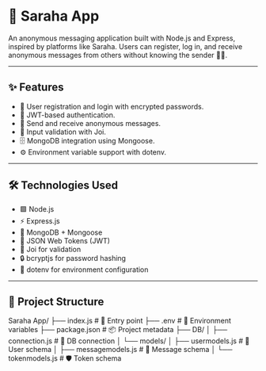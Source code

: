 # 📩 Saraha App

An anonymous messaging application built with Node.js and Express, inspired by platforms like Saraha. Users can register, log in, and receive anonymous messages from others without knowing the sender 🕵️‍♂️.

---

## ✨ Features

- 👤 User registration and login with encrypted passwords.
- 🔐 JWT-based authentication.
- 💬 Send and receive anonymous messages.
- 🧠 Input validation with Joi.
- 🗄️ MongoDB integration using Mongoose.
- ⚙️ Environment variable support with dotenv.

---

## 🛠️ Technologies Used

- 🟩 Node.js
- ⚡ Express.js
- 🍃 MongoDB + Mongoose
- 🔑 JSON Web Tokens (JWT)
- 📏 Joi for validation
- 🔒 bcryptjs for password hashing
- 🧪 dotenv for environment configuration

---

## 📁 Project Structure

Saraha App/
├── index.js               # 🚀 Entry point
├── .env                   # 🔐 Environment variables
├── package.json           # 📦 Project metadata
├── DB/
│   ├── connection.js      # 🔌 DB connection
│   └── models/
│       ├── usermodels.js      # 👤 User schema
│       ├── messagemodels.js   # 💬 Message schema
│       └── tokenmodels.js     # 🛡️ Token schema



